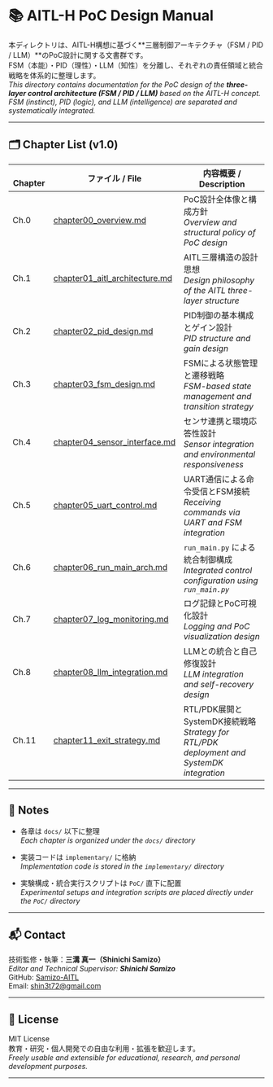 # 📚 AITL-H PoC Design Manual

本ディレクトリは、AITL-H構想に基づく**三層制御アーキテクチャ（FSM / PID / LLM）**のPoC設計に関する文書群です。  
FSM（本能）・PID（理性）・LLM（知性）を分離し、それぞれの責任領域と統合戦略を体系的に整理します。  
_This directory contains documentation for the PoC design of the **three-layer control architecture (FSM / PID / LLM)** based on the AITL-H concept. FSM (instinct), PID (logic), and LLM (intelligence) are separated and systematically integrated._

---

## 🗂 Chapter List (v1.0)

|　Chapter | ファイル / File | 内容概要 / Description |
|------------------|------------------|--------------------------|
|  Ch.0     | [chapter00_overview.md](chapter00_overview.md) | PoC設計全体像と構成方針<br>_Overview and structural policy of PoC design_ |
|  Ch.1     | [chapter01_aitl_architecture.md](chapter01_aitl_architecture.md) | AITL三層構造の設計思想<br>_Design philosophy of the AITL three-layer structure_ |
|  Ch.2     | [chapter02_pid_design.md](chapter02_pid_design.md) | PID制御の基本構成とゲイン設計<br>_PID structure and gain design_ |
|  Ch.3     | [chapter03_fsm_design.md](chapter03_fsm_design.md) | FSMによる状態管理と遷移戦略<br>_FSM-based state management and transition strategy_ |
|  Ch.4     | [chapter04_sensor_interface.md](chapter04_sensor_interface.md) | センサ連携と環境応答性設計<br>_Sensor integration and environmental responsiveness_ |
|  Ch.5     | [chapter05_uart_control.md](chapter05_uart_control.md) | UART通信による命令受信とFSM接続<br>_Receiving commands via UART and FSM integration_ |
|  Ch.6     | [chapter06_run_main_arch.md](chapter06_run_main_arch.md) | `run_main.py` による統合制御構成<br>_Integrated control configuration using `run_main.py`_ |
|  Ch.7     | [chapter07_log_monitoring.md](chapter07_log_monitoring.md) | ログ記録とPoC可視化設計<br>_Logging and PoC visualization design_ |
|  Ch.8     | [chapter08_llm_integration.md](chapter08_llm_integration.md) | LLMとの統合と自己修復設計<br>_LLM integration and self-recovery design_ |
|  Ch.11   | [chapter11_exit_strategy.md](chapter11_exit_strategy.md) | RTL/PDK展開とSystemDK接続戦略<br>_Strategy for RTL/PDK deployment and SystemDK integration_ |

---

## 📌 Notes

- 各章は `docs/` 以下に整理  
  _Each chapter is organized under the `docs/` directory_

- 実装コードは `implementary/` に格納  
  _Implementation code is stored in the `implementary/` directory_

- 実験構成・統合実行スクリプトは `PoC/` 直下に配置  
  _Experimental setups and integration scripts are placed directly under the `PoC/` directory_

---

## 📬 Contact

技術監修・執筆：**三溝 真一（Shinichi Samizo）**  
_Editor and Technical Supervisor: **Shinichi Samizo**_  
GitHub: [Samizo-AITL](https://github.com/Samizo-AITL)  
Email: shin3t72@gmail.com

---
 
## 📜 License

MIT License  
教育・研究・個人開発での自由な利用・拡張を歓迎します。  
_Freely usable and extensible for educational, research, and personal development purposes._

---
